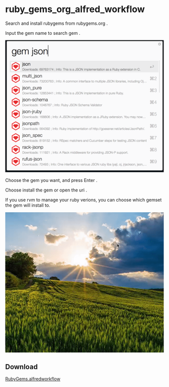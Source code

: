 # ruby_gems_org_alfred_workflow

Search and install rubygems from rubygems.org .

Input the gem name to search gem .

![search](images/1.png)

Choose the gem you want, and press Enter .

Choose install the gem or open the uri .

If you use rvm to manage your ruby verions, you can choose which gemset the gem will  install to.

![info](images/1.gif)

## Download

[RubyGems.alfredworkflow](https://github.com/echohn/ruby_gems_org_alfred_workflow/raw/master/RubyGems.alfredworkflow)


